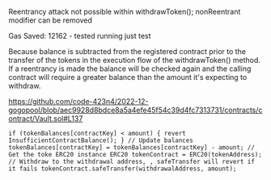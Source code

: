 Reentrancy attack not possible within withdrawToken(); nonReentrant modifier can be removed

Gas Saved:  12162 - tested running just test

Because balance is subtracted from the registered contract prior to the transfer of the tokens in the execution flow of the withdrawToken() method. If a reentrancy is made the balance will be checked again and the calling contract will require a greater balance than the amount it's expecting to withdraw.

https://github.com/code-423n4/2022-12-gogopool/blob/aec9928d8bdce8a5a4efe45f54c39d4fc7313731/contracts/contract/Vault.sol#L137

`if (tokenBalances[contractKey] < amount) {
			revert InsufficientContractBalance();
		}
                // Update balances
		tokenBalances[contractKey] = tokenBalances[contractKey] - amount;
		// Get the toke ERC20 instance
		ERC20 tokenContract = ERC20(tokenAddress);
		// Withdraw to the withdrawal address, , safeTransfer will revert if it fails
		tokenContract.safeTransfer(withdrawalAddress, amount);`
